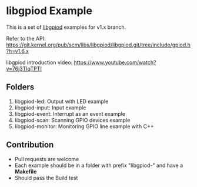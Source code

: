 # libgpiod Example

This is a set of [libgpiod](https://git.kernel.org/pub/scm/libs/libgpiod/libgpiod.git/) examples for v1.x branch.

Refer to the API: https://git.kernel.org/pub/scm/libs/libgpiod/libgpiod.git/tree/include/gpiod.h?h=v1.6.x

libgpiod introduction video: https://www.youtube.com/watch?v=76j3TIqTPTI

## Folders

1. libgpiod-led: Output with LED example
2. libgpiod-input: Input example
3. libgpiod-event: Interrupt as an event example
4. libgpiod-scan: Scanning GPIO devices example
5. libgpiod-monitor: Monitoring GPIO line example with C++

## Contribution

* Pull requests are welcome
* Each example should be in a folder with prefix "libgpiod-" and have a **Makefile**
* Should pass the Build test
